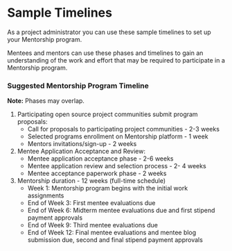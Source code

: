 # Sample Timelines

As a project administrator you can use these sample timelines to set up your Mentorship program.

Mentees and mentors can use these phases and timelines to gain an understanding of the work and effort that may be required to participate in a Mentorship program.

### Suggested Mentorship Program Timeline 

**Note:** Phases may overlap.

1. Participating open source project communities submit program proposals:
   * Call for proposals to participating project communities - 2-3 weeks
   * Selected programs enrollment on Mentorship platform - 1 week
   * Mentors invitations/sign-up - 2 weeks
2. Mentee Application Acceptance and Review:
   * Mentee application acceptance phase - 2-6 weeks
   * Mentee application review and selection process - 2- 4 weeks
   * Mentee acceptance paperwork phase - 2 weeks
3. Mentorship duration - 12 weeks \(full-time schedule\)
   * Week 1: Mentorship program begins with the initial work assignments
   * End of Week 3: First mentee evaluations due 
   * End of Week 6: Midterm mentee evaluations due and first stipend payment approvals
   * End of Week 9: Third mentee evaluations due 
   * End of Week 12: Final mentee evaluations and mentee blog submission due, second and final stipend payment approvals  

